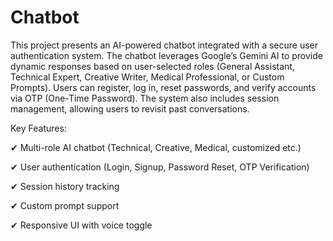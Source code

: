 # Chatbot
This project presents an AI-powered chatbot integrated with a secure user authentication system. The chatbot leverages Google’s Gemini AI to provide dynamic responses based on user-selected roles (General Assistant, Technical Expert, Creative Writer, Medical Professional, or Custom Prompts). Users can register, log in, reset passwords, and verify accounts via OTP (One-Time Password). The system also includes session management, allowing users to revisit past conversations.

Key Features:

✔ Multi-role AI chatbot (Technical, Creative, Medical, customized etc.)

✔ User authentication (Login, Signup, Password Reset,    OTP Verification)

✔ Session history tracking

✔ Custom prompt support

✔ Responsive UI with voice toggle
